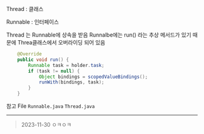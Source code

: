 Thread : 클래스

Runnable : 인터페이스

Thread 는 Runnable에 상속을 받음
Runnalbe에는 run() 라는 추상 메서드가 있기 때문에 Threa클래스에서 오버라이딩 되어 있음

```java
    @Override
    public void run() {
        Runnable task = holder.task;
        if (task != null) {
            Object bindings = scopedValueBindings();
            runWith(bindings, task);
        }
    }
```
참고 File
`Runnable.java`
`Thread.java`

---
> 2023-11-30
> ㅇㅋㅇㅋ
> 

